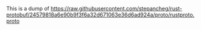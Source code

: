 This is a dump of https://raw.githubusercontent.com/stepancheg/rust-protobuf/24579818a6e90b9f3f6a32d671063e36d6ad924a/proto/rustproto.proto
